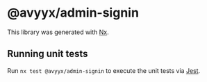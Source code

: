 # @avyyx/admin-signin

This library was generated with [Nx](https://nx.dev).

## Running unit tests

Run `nx test @avyyx/admin-signin` to execute the unit tests via [Jest](https://jestjs.io).
